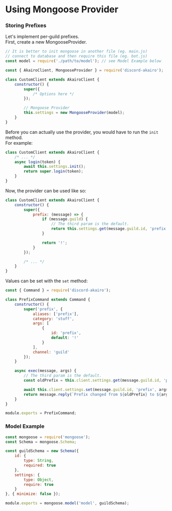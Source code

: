 # Using Mongoose Provider

### Storing Prefixes

Let's implement per-guild prefixes.  
First, create a new MongooseProvider.

```js
// It is better to init mongoose in another file (eg. main.js)
// connect to database and then require this file (eg. bot.js)
const model = require('./path/to/model'); // see Model Example below

const { AkairoClient, MongooseProvider } = require('discord-akairo');

class CustomClient extends AkairoClient {
    constructor() {
        super({
            /* Options here */
        });

        // Mongoose Provider
        this.settings = new MongooseProvider(model);
    }
}
```

Before you can actually use the provider, you would have to run the `init` method.  
For example:

```js
class CustomClient extends AkairoClient {
    /* ... */
    async login(token) {
        await this.settings.init();
        return super.login(token);
    }
}
```

Now, the provider can be used like so:

```js
class CustomClient extends AkairoClient {
    constructor() {
        super({
            prefix: (message) => {
                if (message.guild) {
                    // The third param is the default.
                    return this.settings.get(message.guild.id, 'prefix', '!');
                }

                return '!';
            }
        });

        /* ... */
    }
}
```

Values can be set with the `set` method:

```js
const { Command } = require('discord-akairo');

class PrefixCommand extends Command {
    constructor() {
        super('prefix', {
            aliases: ['prefix'],
            category: 'stuff',
            args: [
                {
                    id: 'prefix',
                    default: '!'
                }
            ],
            channel: 'guild'
        });
    }

    async exec(message, args) {
        // The third param is the default.
        const oldPrefix = this.client.settings.get(message.guild.id, 'prefix', '!');

        await this.client.settings.set(message.guild.id, 'prefix', args.prefix);
        return message.reply(`Prefix changed from ${oldPrefix} to ${args.prefix}`);
    }
}

module.exports = PrefixCommand;
```

### Model Example

```js
const mongoose = require('mongoose');
const Schema = mongoose.Schema;

const guildSchema = new Schema({
    id: {
        type: String,
        required: true
    },
    settings: {
        type: Object,
        require: true
    }
}, { minimize: false });

module.exports = mongoose.model('model', guildSchema);
```
